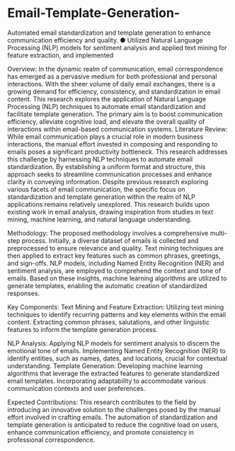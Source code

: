 # Email-Template-Generation-
 Automated email standardization and template generation to enhance communication efficiency and quality. ● Utilized Natural Language Processing (NLP) models for sentiment analysis and applied text mining for feature extraction, and implemented
 

Overview:
In the dynamic realm of communication, email correspondence has emerged as a pervasive medium for both professional and personal interactions. With the sheer volume of daily email exchanges, there is a growing demand for efficiency, consistency, and standardization in email content. This research explores the application of Natural Language Processing (NLP) techniques to automate email standardization and facilitate template generation. The primary aim is to boost communication efficiency, alleviate cognitive load, and elevate the overall quality of interactions within email-based communication systems.
Literature Review:
While email communication plays a crucial role in modern business interactions, the manual effort invested in composing and responding to emails poses a significant productivity bottleneck. This research addresses this challenge by harnessing NLP techniques to automate email standardization. By establishing a uniform format and structure, this approach seeks to streamline communication processes and enhance clarity in conveying information. Despite previous research exploring various facets of email communication, the specific focus on standardization and template generation within the realm of NLP applications remains relatively unexplored. This research builds upon existing work in email analysis, drawing inspiration from studies in text mining, machine learning, and natural language understanding.


Methodology:
The proposed methodology involves a comprehensive multi-step process. Initially, a diverse dataset of emails is collected and preprocessed to ensure relevance and quality. Text mining techniques are then applied to extract key features such as common phrases, greetings, and sign-offs. NLP models, including Named Entity Recognition (NER) and sentiment analysis, are employed to comprehend the context and tone of emails. Based on these insights, machine learning algorithms are utilized to generate templates, enabling the automatic creation of standardized responses.


Key Components:
Text Mining and Feature Extraction:
Utilizing text mining techniques to identify recurring patterns and key elements within the email content.
Extracting common phrases, salutations, and other linguistic features to inform the template generation process.


NLP Analysis:
Applying NLP models for sentiment analysis to discern the emotional tone of emails.
Implementing Named Entity Recognition (NER) to identify entities, such as names, dates, and locations, crucial for contextual understanding.
Template Generation:
Developing machine learning algorithms that leverage the extracted features to generate standardized email templates.
Incorporating adaptability to accommodate various communication contexts and user preferences.


Expected Contributions:
This research contributes to the field by introducing an innovative solution to the challenges posed by the manual effort involved in crafting emails. The automation of standardization and template generation is anticipated to reduce the cognitive load on users, enhance communication efficiency, and promote consistency in professional correspondence.

